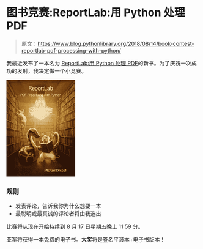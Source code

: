 # 图书竞赛:ReportLab:用 Python 处理 PDF

> 原文：<https://www.blog.pythonlibrary.org/2018/08/14/book-contest-reportlab-pdf-processing-with-python/>

我最近发布了一本名为 [ReportLab:用 Python 处理 PDF](https://leanpub.com/reportlab)的新书。为了庆祝一次成功的发射，我决定做一个小竞赛。

![](img/6381b370238bf66046df003df95c409b.png)

### 规则

*   发表评论，告诉我你为什么想要一本
*   最聪明或最真诚的评论者将由我选出

比赛将从现在开始持续到 8 月 17 日星期五晚上 11:59 分。

亚军将获得一本免费的电子书。**大奖**将是签名平装本+电子书版本！